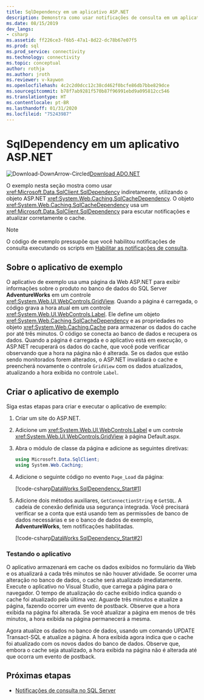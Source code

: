 ```yaml
---
title: SqlDependency em um aplicativo ASP.NET
description: Demonstra como usar notificações de consulta em um aplicativo ASP.NET.
ms.date: 08/15/2019
dev_langs:
- csharp
ms.assetid: ff226ce3-f6b5-47a1-8d22-dc78b67e07f5
ms.prod: sql
ms.prod_service: connectivity
ms.technology: connectivity
ms.topic: conceptual
author: rothja
ms.author: jroth
ms.reviewer: v-kaywon
ms.openlocfilehash: 4c2c2d0dcc12c38cd462f0bcfe86db7bbe829dce
ms.sourcegitcommit: b78f7ab9281f570b87f96991ebd9a095812cc546
ms.translationtype: HT
ms.contentlocale: pt-BR
ms.lasthandoff: 01/31/2020
ms.locfileid: "75243987"
---
```

# <a name="sqldependency-in-an-aspnet-application"></a>SqlDependency em um aplicativo ASP.NET

![Download-DownArrow-Circled](../../../ssdt/media/download.png)[Download ADO.NET](../../sql-connection-libraries.md#anchor-20-drivers-relational-access)

O exemplo nesta seção mostra como usar <xref:Microsoft.Data.SqlClient.SqlDependency> indiretamente, utilizando o objeto ASP.NET <xref:System.Web.Caching.SqlCacheDependency>. O objeto <xref:System.Web.Caching.SqlCacheDependency> usa um <xref:Microsoft.Data.SqlClient.SqlDependency> para escutar notificações e atualizar corretamente o cache.  
  
> [!NOTE]
>  O código de exemplo pressupõe que você habilitou notificações de consulta executando os scripts em [Habilitar as notificações de consulta](enable-query-notifications.md).  
  
## <a name="about-the-sample-application"></a>Sobre o aplicativo de exemplo  
O aplicativo de exemplo usa uma página da Web ASP.NET para exibir informações sobre o produto no banco de dados do SQL Server **AdventureWorks** em um controle <xref:System.Web.UI.WebControls.GridView>. Quando a página é carregada, o código grava a hora atual em um controle <xref:System.Web.UI.WebControls.Label>. Ele define um objeto <xref:System.Web.Caching.SqlCacheDependency> e as propriedades no objeto <xref:System.Web.Caching.Cache> para armazenar os dados do cache por até três minutos. O código se conecta ao banco de dados e recupera os dados. Quando a página é carregada e o aplicativo está em execução, o ASP.NET recuperará os dados do cache, que você pode verificar observando que a hora na página não é alterada. Se os dados que estão sendo monitorados forem alterados, o ASP.NET invalidará o cache e preencherá novamente o controle `GridView` com os dados atualizados, atualizando a hora exibida no controle `Label`.  
  
## <a name="creating-the-sample-application"></a>Criar o aplicativo de exemplo  
Siga estas etapas para criar e executar o aplicativo de exemplo:  
  
1. Criar um site do ASP.NET.  
  
2. Adicione um <xref:System.Web.UI.WebControls.Label> e um controle <xref:System.Web.UI.WebControls.GridView> à página Default.aspx.  
  
3. Abra o módulo de classe da página e adicione as seguintes diretivas:  
  
    ```csharp  
    using Microsoft.Data.SqlClient;  
    using System.Web.Caching;  
    ```  
  
4. Adicione o seguinte código no evento `Page_Load` da página:  
  
    [!code-csharp[DataWorks SqlDependency_Start#1](~/../sqlclient/doc/samples/SqlDependency_Start.cs#1)]
  
5. Adicione dois métodos auxiliares, `GetConnectionString` e `GetSQL`. A cadeia de conexão definida usa segurança integrada. Você precisará verificar se a conta que está usando tem as permissões de banco de dados necessárias e se o banco de dados de exemplo, **AdventureWorks**, tem notificações habilitadas.
  
    [!code-csharp[DataWorks SqlDependency_Start#2](~/../sqlclient/doc/samples/SqlDependency_Start.cs#2)]
  
### <a name="testing-the-application"></a>Testando o aplicativo  
O aplicativo armazenará em cache os dados exibidos no formulário da Web e os atualizará a cada três minutos se não houver atividade. Se ocorrer uma alteração no banco de dados, o cache será atualizado imediatamente. Execute o aplicativo no Visual Studio, que carrega a página para o navegador. O tempo de atualização do cache exibido indica quando o cache foi atualizado pela última vez. Aguarde três minutos e atualize a página, fazendo ocorrer um evento de postback. Observe que a hora exibida na página foi alterada. Se você atualizar a página em menos de três minutos, a hora exibida na página permanecerá a mesma.  
  
Agora atualize os dados no banco de dados, usando um comando UPDATE Transact-SQL e atualize a página. A hora exibida agora indica que o cache foi atualizado com os novos dados do banco de dados. Observe que, embora o cache seja atualizado, a hora exibida na página não é alterada até que ocorra um evento de postback.  
  
## <a name="next-steps"></a>Próximas etapas
- [Notificações de consulta no SQL Server](query-notifications-sql-server.md)
